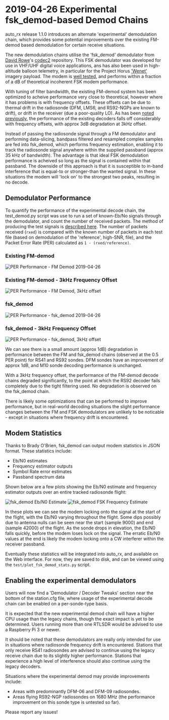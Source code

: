 # 2019-04-26 Experimental fsk_demod-based Demod Chains
auto_rx release 1.1.0 introduces an alternate 'experimental' demodulation chain, which provides some potential improvements over the existing FM-demod based demodulation for certain receive situations.

The new demodulation chains utilise the 'fsk_demod' demodulator from [David Rowe](https://rowetel.com/)'s [codec2](https://github.com/drowe67/codec2) repository. This FSK demodulator was developed for use in VHF/UHF digital voice applications, ans has also been used in high-altitude balloon telemetry, in particular for the Project Horus ['Wenet'](https://github.com/projecthorus/wenet) imagery payload. The modem is [well tested](https://github.com/drowe67/codec2/blob/master/README_fsk.txt), and performs within a fraction of a dB of theoretical incoherent FSK modem performance. 

With tuning of filter bandwidth, the existing FM-demod system has been optimized to acheive performance very close to theoretical, however where it has problems is with frequency offsets. These offsets can be due to thermal drift in the radiosonde (DFM, LMS6, and RS92-NGPs are known to drift), or drift in the receiver (due a poor-quality LO). As has been [noted previously](https://github.com/darksidelemm/radiosonde_auto_rx/blob/testing/auto_rx/test/notes/2019-04-23_rs41_highpass.md), the performance of the existing decoders falls off considerably with frequency offsets, with approx 3dB degradation at 3kHz offset.

Instead of passing the radiosonde signal through a FM demodulator and performing data-slicing, bandpass filtered and resampled complex samples are fed into fsk_demod, which performs frequency estimation, enabling it to track the radiosonde signal anywhere within the supplied passband (approx 35 kHz of bandwidth). The advantage is that ideal FSK demodulation performance is acheived so long as the signal is contained within that passband. The downside of this approach is that it is susceptible to in-band interference that is equal-to or stronger-than the wanted signal. In these situations the modem will 'lock on' to the strongest two peaks, resulting in no decode.

## Demodulator Performance

To quantify the performance of the experimental decode chain, the test_demod.py script was use to run a set of known-Eb/No signals through the demodulator, and count the number of received packets. The method of producing the test signals is [described here](https://github.com/projecthorus/radiosonde_auto_rx/blob/master/auto_rx/test/notes/2019-03-03_generate_lowsnr_validation.md). The number of packets received (`rxed`) is compared with the known number of packets in each test file (based on demodulation of the 'reference', high-SNR, file), and the Packet Error Rate (PER) calculated as `1 - (rxed/reference)`.


### Existing FM-demod
![PER Performance - FM Demod 2019-04-26](https://rfhead.net/sondes/plots/per_20190426_rtlfm.png)

### Existing FM-demod - 3kHz Frequency Offset
![PER Performance - FM Demod, 3kHz offset](https://rfhead.net/sondes/plots/per_20190426_rtlfm_3khz.png)

### fsk_demod
![PER Performance - fsk_demod 2019-04-26](https://rfhead.net/sondes/plots/per_20190426_fsk_demod.png)

### fsk_demod - 3kHz Frequency Offset
![PER Performance - fsk_demod, 3kHz offset](https://rfhead.net/sondes/plots/per_20190426_fsk_demod_3khz.png)

We can see there is a small amount (approx 1dB) degradation in performance between the FM and fsk_demod chains (observed at the 0.5 PER point) for RS41 and RS92 sondes. DFM sondes have an improvement of approx 1dB, and M10 sonde decoding performance is unchanged.

With a 3kHz frequency offset, the performance of the FM-demod decode chains degraded significantly, to the point at which the RS92 decoder fails completely due to the tight filtering used. No degradation is observed on the fsk_demod chain.

There is likely some optimizations that can be performed to improve performance, but in real-world decoding situations the slight performance changes between the FM and FSK demodulators are unlikely to be noticable - except in situations where frequency drift is encountered.


## Modem Statistics
Thanks to Brady O'Brien, fsk_demod can output modem statistics in JSON format. These statistics include:
* Eb/N0 estimates
* Frequency estimator outputs
* Symbol Rate error estimates
* Passband spectrum data

Shown below are a few plots showing the Eb/N0 estimate and frequency estimator outputs over an entire tracked radiosonde flight:

![fsk_demod Eb/N0 Estimate](https://rfhead.net/sondes/plots/fsk_demod_ebno_estimate.png)
![fsk_demod FSK Frequency Estimate](https://rfhead.net/sondes/plots/fsk_demod_fest.png)

In these plots we can see the modem locking onto the signal at the start of the flight, with the Eb/N0 varying throughout the flight. Some dips possibly due to antenna nulls can be seen near the start (sample 9000) and end (sample 42000) of the flight. As the sonde drops in elevation, the Eb/N0 falls quickly, before the modem loses lock on the signal. The erratic Eb/N0 values at the end is likely the modem locking onto a CW interferer within the receiver passband.

Eventually these statistics will be integrated into auto_rx, and available on the Web interface. For now, they are saved to disk, and can be viewed using the `test/plot_fsk_demod_stats.py` script.

## Enabling the experimental demodulators
Users will now find a 'Demodulator / Decoder Tweaks' section near the bottom of the station.cfg file, where usage of the experimental decode chain can be enabled on a per-sonde-type basis. 

It is expected that the new experimental demod chain will have a higher CPU usage than the legacy chains, though the exact impact is yet to be determined. Users running more than one RTLSDR would be advised to use a Raspberry Pi 3 or newer.

It should be noted that these demodulators are really only intended for use in situations where radiosonde frequency drift is encountered. Stations that only receive RS41 radiosondes are advised to continue using the legacy receive chain due to its slightly higher performance. Stations that experience a high level of interference should also continue using the legacy decoders.

Situations where the experimental demod may provide improvements include:

* Areas with predominantly DFM-06 and DFM-09 radiosondes.
* Areas flying RS92-NGP radiosondes on 1680 MHz (the performance improvement on this sonde type is untested so far).

Please report any issues!
